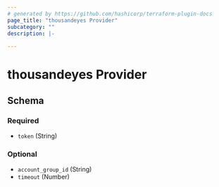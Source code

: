 ```yaml
---
# generated by https://github.com/hashicorp/terraform-plugin-docs
page_title: "thousandeyes Provider"
subcategory: ""
description: |-
  
---
```


# thousandeyes Provider





<!-- schema generated by tfplugindocs -->
## Schema

### Required

- `token` (String)

### Optional

- `account_group_id` (String)
- `timeout` (Number)
